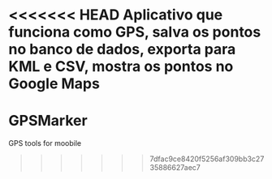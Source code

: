 <<<<<<< HEAD
Aplicativo que funciona como GPS, salva os pontos no banco de dados, exporta para KML e CSV, mostra os pontos no Google Maps
=======
# GPSMarker
GPS tools for moobile
>>>>>>> 7dfac9ce8420f5256af309bb3c2735886627aec7

